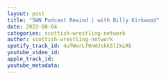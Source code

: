 ```yaml
---
layout: post
title: "SWN Podcast Rewind | with Billy Kirkwood"
date: 2022-08-04
categories: scottish-wrestling-network
author: scottish-wrestling-network
spotify_track_id: 4ufWwrLf0nWJskk5lIkLRk
youtube_video_id: 
apple_track_id: 
youtube_metadata: 
---
```

